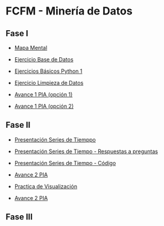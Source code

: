 # FCFM - Minería de Datos 

## Fase I

- [Mapa Mental](https://github.com/LindaRequenes/Mineria_de_datos/blob/main/MapaMental_1_1854552.pdf)

- [Ejercicio Base de Datos](https://github.com/JisbethDiaz/FCFM_Miner-a_de_Datos/blob/Miner%C3%ADa-de-datos/Equipo_4-Ejercicio%20base%20de%20datos.pdf)

- [Ejercicios Básicos Python 1](https://github.com/LindaRequenes/Mineria_de_datos/blob/main/Ej_Python_1854552.ipynb)

- [Ejercicio Limpieza de Datos](https://github.com/mayorga09/Mineria_de_Datos/blob/main/Ej_Limpieza_Equipo4.ipynb)

- [Avance 1 PIA (opción 1)](https://github.com/LindaRequenes/Mineria_de_datos/blob/main/Avance1_PIA_Equipo4.ipynb)

- [Avance 1 PIA (opción 2)](https://github.com/JisbethDiaz/FCFM_Miner-a_de_Datos/blob/Miner%C3%ADa-de-datos/Avance1_PIA(Op_2)_Equipo4.ipynb)

## Fase II
- [Presentación Series de Tiemppo](https://github.com/JisbethDiaz/FCFM_Miner-a_de_Datos/blob/Miner%C3%ADa-de-datos/Presentaci%C3%B3n_SeriesdeTiempo_Equipo4.pdf)

- [Presentación Series de Tiempo - Respuestas a preguntas](https://github.com/JisbethDiaz/FCFM_Miner-a_de_Datos/blob/Miner%C3%ADa-de-datos/Presentaci%C3%B3n_SeriesdeTiempo_Equipo4%20(respuestas%20a%20preguntas).pdf)

- [Presentación Series de Tiempo - Código](https://github.com/mayorga09/Mineria_de_Datos/blob/main/Programa_Presentaci%C3%B3n.ipynb)

- [Avance 2 PIA](https://github.com/mayorga09/Mineria_de_Datos/blob/main/Practica_II_Base1.ipynb) 

- [Practica de Visualización](https://github.com/normaisabel/Mineria-de-datos/blob/main/Visualizacion_Base2.ipynb) 

- [Avance 2 PIA](https://github.com/JisbethDiaz/FCFM_Miner-a_de_Datos/blob/Miner%C3%ADa-de-datos/Avance2_PIA_Equipo4.ipynb) 

## Fase III
